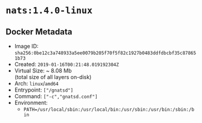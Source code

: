 # `nats:1.4.0-linux`

## Docker Metadata

- Image ID: `sha256:0be12c3a748933a5ee0079b205f70f5f82c1927b0483ddfdbcbf35c878651b73`
- Created: `2019-01-16T00:21:48.019192304Z`
- Virtual Size: ~ 8.08 Mb  
  (total size of all layers on-disk)
- Arch: `linux`/`amd64`
- Entrypoint: `["/gnatsd"]`
- Command: `["-c","gnatsd.conf"]`
- Environment:
  - `PATH=/usr/local/sbin:/usr/local/bin:/usr/sbin:/usr/bin:/sbin:/bin`
